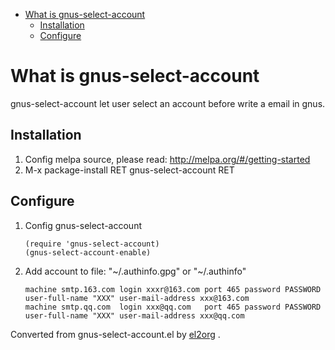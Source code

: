 - [What is gnus-select-account](#org5530b3d)
  - [Installation](#org5481ee1)
  - [Configure](#orgd6507e3)


<a id="org5530b3d"></a>

# What is gnus-select-account

gnus-select-account let user select an account before write a email in gnus.


<a id="org5481ee1"></a>

## Installation

1.  Config melpa source, please read: <http://melpa.org/#/getting-started>
2.  M-x package-install RET gnus-select-account RET


<a id="orgd6507e3"></a>

## Configure

1.  Config gnus-select-account

        (require 'gnus-select-account)
        (gnus-select-account-enable)
2.  Add account to file: "~/.authinfo.gpg" or "~/.authinfo"

        machine smtp.163.com login xxxr@163.com port 465 password PASSWORD user-full-name "XXX" user-mail-address xxx@163.com
        machine smtp.qq.com  login xxx@qq.com   port 465 password PASSWORD user-full-name "XXX" user-mail-address xxx@qq.com


Converted from gnus-select-account.el by [el2org](https://github.com/tumashu/el2org) .